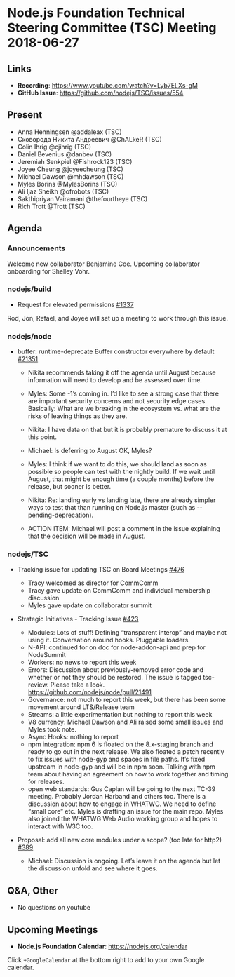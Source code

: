 # Node.js Foundation Technical Steering Committee (TSC) Meeting 2018-06-27

## Links

* **Recording**: https://www.youtube.com/watch?v=Lyb7ELXs-gM
* **GitHub Issue**: https://github.com/nodejs/TSC/issues/554

## Present

* Anna Henningsen @addaleax (TSC)
* Сковорода Никита Андреевич @ChALkeR (TSC)
* Colin Ihrig @cjihrig (TSC)
* Daniel Bevenius @danbev (TSC)
* Jeremiah Senkpiel @Fishrock123 (TSC)
* Joyee Cheung @joyeecheung (TSC)
* Michael Dawson @mhdawson (TSC)
* Myles Borins @MylesBorins (TSC)
* Ali Ijaz Sheikh @ofrobots (TSC)
* Sakthipriyan Vairamani @thefourtheye (TSC)
* Rich Trott @Trott (TSC)

## Agenda

### Announcements
 
Welcome new collaborator Benjamine Coe. Upcoming collaborator onboarding for Shelley Vohr.


### nodejs/build

* Request for elevated permissions [#1337](https://github.com/nodejs/build/issues/1337)

Rod, Jon, Refael, and Joyee will set up a meeting to work through this issue.

### nodejs/node

* buffer: runtime-deprecate Buffer constructor everywhere by default [#21351](https://github.com/nodejs/node/pull/21351)

  * Nikita recommends taking it off the agenda until August because information will need to develop and be assessed over time.

  * Myles: Some -1’s coming in. I’d like to see a strong case that there are important security concerns
    and not security edge cases. Basically: What are we breaking in the ecosystem vs. what are the risks of
    leaving things as they are.
  * Nikita: I have data on that but it is probably premature to discuss it at this point.

  * Michael: Is deferring to August OK, Myles?

  * Myles: I think if we want to do this, we should land as soon as possible so people can test with the nightly
    build. If we wait until August, that might be enough time (a couple months) before the release, but sooner is better.

  * Nikita: Re: landing early vs landing late, there are already simpler ways to test that than running on Node.js master (such as --pending-deprecation).

  * ACTION ITEM: Michael will post a comment in the issue explaining that the decision will be made in August.

### nodejs/TSC

* Tracking issue for updating TSC on Board Meetings [#476](https://github.com/nodejs/TSC/issues/476)
  * Tracy welcomed as director for CommComm
  * Tracy gave update on CommComm and individual membership discussion
  * Myles gave update on collaborator summit

* Strategic Initiatives - Tracking Issue [#423](https://github.com/nodejs/TSC/issues/423)
  * Modules: Lots of stuff! Defining “transparent interop” and maybe not using it. Conversation around hooks. Pluggable loaders. 
  * N-API: continued for on doc for node-addon-api and prep for NodeSummit
  * Workers: no news to report this week
  * Errors: Discussion about previously-removed error code and whether or not they should be restored. The issue is tagged tsc-review. Please take a look. https://github.com/nodejs/node/pull/21491
  * Governance: not much to report this week, but there has been some movement around LTS/Release team
  * Streams: a little experimentation but nothing to report this week
  * V8 currency: Michael Dawson and Ali raised some small issues and Myles took note.
  * Async Hooks: nothing to report
  * npm integration: npm 6 is floated on the 8.x-staging branch and ready to go out in the next release. We also floated a patch recently to fix issues with node-gyp and spaces in file paths. It’s fixed upstream in node-gyp and will be in npm soon. Talking with npm team about having an agreement on how to work together and timing for releases.
  * open web standards: Gus Caplan will be going to the next TC-39 meeting. Probably Jordan Harband and others too. There is a discussion about how to engage in WHATWG. We need to define “small core” etc. Myles is drafting an issue for the main repo. Myles also joined the WHATWG Web Audio working group and hopes to interact with W3C too.

* Proposal: add all new core modules under a scope? (too late for http2) [#389](https://github.com/nodejs/TSC/issues/389)

  * Michael: Discussion is ongoing. Let’s leave it on the agenda but let the discussion unfold and see where it goes.

## Q&A, Other

* No questions on youtube 

## Upcoming Meetings

* **Node.js Foundation Calendar**: https://nodejs.org/calendar

Click `+GoogleCalendar` at the bottom right to add to your own Google calendar.


